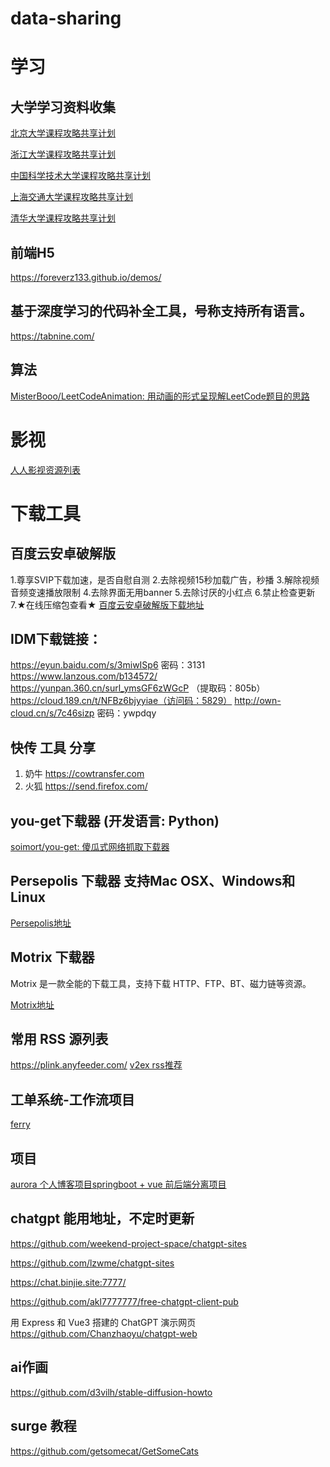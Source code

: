 # data-sharing 



# 学习

## 大学学习资料收集

[北京大学课程攻略共享计划](https://lib-pku.github.io)

[浙江大学课程攻略共享计划](https://qsctech.github.io/zju-icicles)

[中国科学技术大学课程攻略共享计划](https://ustc-resource.github.io/USTC-Course)

[上海交通大学课程攻略共享计划 ](https://github.com/CoolPhilChen/SJTU-Courses/)

[清华大学课程攻略共享计划](https://github.com/PKUanonym/REKCARC-TSC-UHT)


## 前端H5
https://foreverz133.github.io/demos/


## 基于深度学习的代码补全工具，号称支持所有语言。
https://tabnine.com/

## 算法
 [MisterBooo/LeetCodeAnimation: 用动画的形式呈现解LeetCode题目的思路](https://github.com/MisterBooo/LeetCodeAnimation)


# 影视

[人人影视资源列表](https://github.com/XiaoGerGer/zimuzu-yyets-resourcelist)


# 下载工具
## 百度云安卓破解版
1.尊享SVIP下载加速，是否自慰自测
2.去除视频15秒加载广告，秒播
3.解除视频音频变速播放限制
4.去除界面无用banner
5.去除讨厌的小红点
6.禁止检查更新
7.★在线压缩包查看★
[百度云安卓破解版下载地址](https://www.lanzous.com/i33yd0d)

## IDM下载链接：
https://eyun.baidu.com/s/3miwISp6 密码：3131
https://www.lanzous.com/b134572/
https://yunpan.360.cn/surl_ymsGF6zWGcP （提取码：805b）
https://cloud.189.cn/t/NFBz6bjyyiae（访问码：5829）
http://own-cloud.cn/s/7c46sizp   密码：ywpdqy

## 快传 工具 分享
 1. 奶牛
  https://cowtransfer.com
 2. 火狐
 https://send.firefox.com/

## you-get下载器 (开发语言: Python)

[soimort/you-get: 傻瓜式网络抓取下载器](https://github.com/soimort/you-get)


## Persepolis 下载器 支持Mac OSX、Windows和Linux

[Persepolis地址](https://github.com/persepolisdm/persepolis)


## Motrix 下载器 
Motrix 是一款全能的下载工具，支持下载 HTTP、FTP、BT、磁力链等资源。

[Motrix地址](https://github.com/agalwood/Motrix)


## 常用 RSS 源列表
https://plink.anyfeeder.com/
[v2ex rss推荐](https://www.v2ex.com/t/878233)

## 工单系统-工作流项目
[ferry](https://github.com/lanyulei/ferry)

## 项目
[aurora 个人博客项目springboot + vue 前后端分离项目](https://github.com/linhaojun857/aurora.git)



## chatgpt 能用地址，不定时更新

https://github.com/weekend-project-space/chatgpt-sites

https://github.com/lzwme/chatgpt-sites


https://chat.binjie.site:7777/

https://github.com/akl7777777/free-chatgpt-client-pub

用 Express 和 Vue3 搭建的 ChatGPT 演示网页
https://github.com/Chanzhaoyu/chatgpt-web

## ai作画
https://github.com/d3vilh/stable-diffusion-howto

## surge 教程

https://github.com/getsomecat/GetSomeCats




